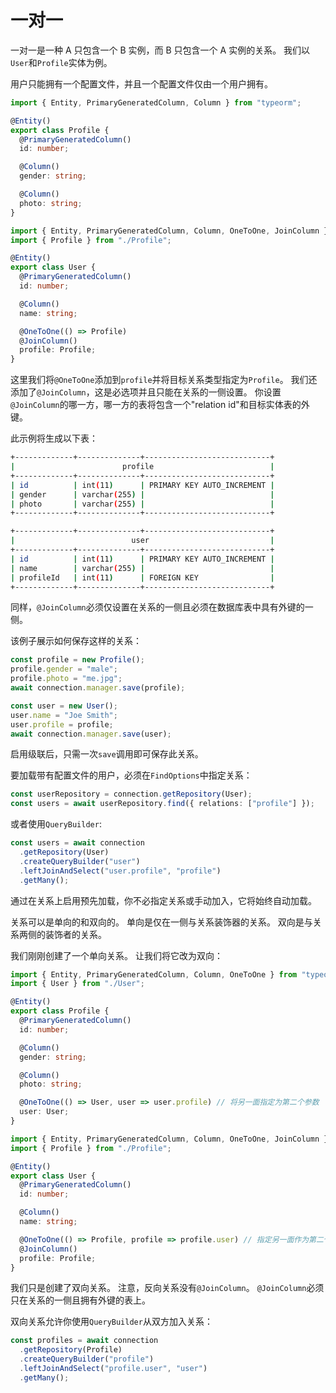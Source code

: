 # 一对一

一对一是一种 A 只包含一个 B 实例，而 B 只包含一个 A 实例的关系。
我们以`User`和`Profile`实体为例。

用户只能拥有一个配置文件，并且一个配置文件仅由一个用户拥有。

```typescript
import { Entity, PrimaryGeneratedColumn, Column } from "typeorm";

@Entity()
export class Profile {
  @PrimaryGeneratedColumn()
  id: number;

  @Column()
  gender: string;

  @Column()
  photo: string;
}
```

```typescript
import { Entity, PrimaryGeneratedColumn, Column, OneToOne, JoinColumn } from "typeorm";
import { Profile } from "./Profile";

@Entity()
export class User {
  @PrimaryGeneratedColumn()
  id: number;

  @Column()
  name: string;

  @OneToOne(() => Profile)
  @JoinColumn()
  profile: Profile;
}
```

这里我们将`@OneToOne`添加到`profile`并将目标关系类型指定为`Profile`。
我们还添加了`@JoinColumn`，这是必选项并且只能在关系的一侧设置。
你设置`@JoinColumn`的哪一方，哪一方的表将包含一个"relation id"和目标实体表的外键。

此示例将生成以下表：

```bash
+-------------+--------------+----------------------------+
|                        profile                          |
+-------------+--------------+----------------------------+
| id          | int(11)      | PRIMARY KEY AUTO_INCREMENT |
| gender      | varchar(255) |                            |
| photo       | varchar(255) |                            |
+-------------+--------------+----------------------------+

+-------------+--------------+----------------------------+
|                          user                           |
+-------------+--------------+----------------------------+
| id          | int(11)      | PRIMARY KEY AUTO_INCREMENT |
| name        | varchar(255) |                            |
| profileId   | int(11)      | FOREIGN KEY                |
+-------------+--------------+----------------------------+
```

同样，`@JoinColumn`必须仅设置在关系的一侧且必须在数据库表中具有外键的一侧。

该例子展示如何保存这样的关系：

```typescript
const profile = new Profile();
profile.gender = "male";
profile.photo = "me.jpg";
await connection.manager.save(profile);

const user = new User();
user.name = "Joe Smith";
user.profile = profile;
await connection.manager.save(user);
```

启用级联后，只需一次`save`调用即可保存此关系。

要加载带有配置文件的用户，必须在`FindOptions`中指定关系：

```typescript
const userRepository = connection.getRepository(User);
const users = await userRepository.find({ relations: ["profile"] });
```

或者使用`QueryBuilder`:

```typescript
const users = await connection
  .getRepository(User)
  .createQueryBuilder("user")
  .leftJoinAndSelect("user.profile", "profile")
  .getMany();
```

通过在关系上启用预先加载，你不必指定关系或手动加入，它将始终自动加载。

关系可以是单向的和双向的。
单向是仅在一侧与关系装饰器的关系。
双向是与关系两侧的装饰者的关系。

我们刚刚创建了一个单向关系。 让我们将它改为双向：

```typescript
import { Entity, PrimaryGeneratedColumn, Column, OneToOne } from "typeorm";
import { User } from "./User";

@Entity()
export class Profile {
  @PrimaryGeneratedColumn()
  id: number;

  @Column()
  gender: string;

  @Column()
  photo: string;

  @OneToOne(() => User, user => user.profile) // 将另一面指定为第二个参数
  user: User;
}
```

```typescript
import { Entity, PrimaryGeneratedColumn, Column, OneToOne, JoinColumn } from "typeorm";
import { Profile } from "./Profile";

@Entity()
export class User {
  @PrimaryGeneratedColumn()
  id: number;

  @Column()
  name: string;

  @OneToOne(() => Profile, profile => profile.user) // 指定另一面作为第二个参数
  @JoinColumn()
  profile: Profile;
}
```

我们只是创建了双向关系。 注意，反向关系没有`@JoinColumn`。
`@JoinColumn`必须只在关系的一侧且拥有外键的表上。

双向关系允许你使用`QueryBuilder`从双方加入关系：

```typescript
const profiles = await connection
  .getRepository(Profile)
  .createQueryBuilder("profile")
  .leftJoinAndSelect("profile.user", "user")
  .getMany();
```
